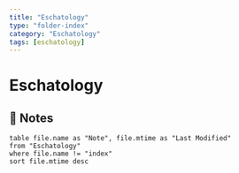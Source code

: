 ```yaml
---
title: "Eschatology"
type: "folder-index"
category: "Eschatology"
tags: [eschatology]
---
```


# Eschatology

## 📄 Notes
```dataview
table file.name as "Note", file.mtime as "Last Modified"
from "Eschatology"
where file.name != "index"
sort file.mtime desc
```

